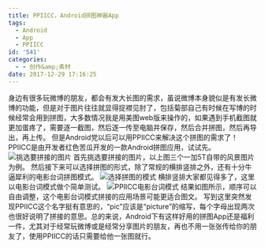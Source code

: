 ```yaml
---
title: PPIICC，Android拼图神器App
tags:
  - Android
  - App
  - PPIICC
id: '541'
categories:
  - - 创作&amp;素材
date: 2017-12-29 17:16:25
---
```


身边有很多玩微博的朋友，都会有发大长图的需求，虽说微博本身貌似是有发长微博的功能，但是对于图片往往就显得捉襟见肘了，包括菊部自己有时候在写博的时候经常会用到拼图，大多数情况我是用美图web版来操作的，如果遇到手机截图就更加蛋疼了，需要逐一截图，然后逐一传至电脑并保存，然后合并拼图，然后再导出，再上传。 但是Android党以后可以用PPIICC来解决这个拼图的需求了！ PPIICC是由开发者红色苦瓜开发的一款Android拼图应用，试试先。 ![挑选要拼接的图片](https://s1.ax2x.com/2017/12/29/0xCZr.jpg) 首先挑选要拼接的图片，以上图三个一加5T自带的风景图片为例。 然后接下来可以选择拼图的形式，除了常规的横排竖排之外，还有十分牛逼犀利的电影台词拼图模式。 ![选择拼图的模式](https://s1.ax2x.com/2017/12/29/0xENY.jpg) 横排竖排大家都见得多了，这里以电影台词模式做个简单测试。 ![PPIICC电影台词模式](https://s1.ax2x.com/2017/12/29/0xIi6.jpg) 结果如图所示，顺序可以自由调整，这个电影台词模式拼接的应用场景可能更适合图文。 写到这里突然发现PPIICC这个名字挺有意思的，“pic”应该是“picture”的缩写，每个字母出现两次也很好说明了拼接的意思。总的来说，Android下有这样好用的拼图App还是福利一件，尤其对于经常玩微博或是经常分享图片的朋友，再也不用一张张传给你的朋友了，使用PPIICC的话只需要给他一张图就行。